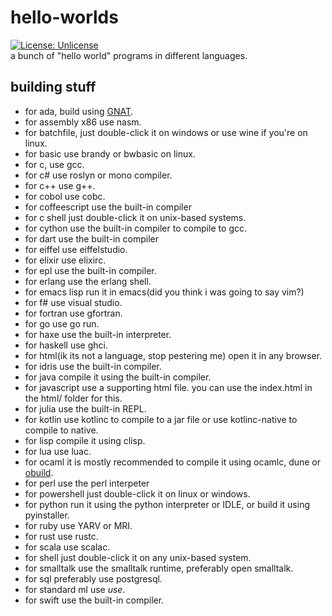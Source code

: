 # hello-worlds
[![License: Unlicense](https://img.shields.io/badge/license-Unlicense-blue.svg)](http://unlicense.org/)<br>
a bunch of "hello world" programs in different languages.

## building stuff
 - for ada, build using [GNAT](http://www.getadanow.com/).
 - for assembly x86 use nasm.
 - for batchfile, just double-click it on windows or use wine if you're on linux.
 - for basic use brandy or bwbasic on linux.
 - for c, use gcc.
 - for c# use roslyn or mono compiler.
 - for c++ use g++.
 - for cobol use cobc.
 - for coffeescript use the built-in compiler
 - for c shell just double-click it on unix-based systems.
 - for cython use the built-in compiler to compile to gcc.
 - for dart use the built-in compiler
 - for eiffel use eiffelstudio.
 - for elixir use elixirc.
 - for epl use the built-in compiler.
 - for erlang use the erlang shell.
 - for emacs lisp run it in emacs(did you think i was going to say vim?)
 - for f# use visual studio.
 - for fortran use gfortran.
 - for go use go run.
 - for haxe use the built-in interpreter.
 - for haskell use ghci.
 - for html(ik its not a language, stop pestering me) open it in any browser.
 - for idris use the built-in compiler.
 - for java compile it using the built-in compiler.
 - for javascript use a supporting html file. you can use the index.html in the html/ folder for this.
 - for julia use the built-in REPL.
 - for kotlin use kotlinc to compile to a jar file or use kotlinc-native to compile to native.
 - for lisp compile it using clisp.
 - for lua use luac.
 - for ocaml it is mostly recommended to compile it using ocamlc, dune or [obuild](https://github.com/ocaml-obuild/obuild).
 - for perl use the perl interpeter
 - for powershell just double-click it on linux or windows.
 - for python run it using the python interpreter or IDLE, or build it using pyinstaller.
 - for ruby use YARV or MRI.
 - for rust use rustc.
 - for scala use scalac.
 - for shell just double-click it on any unix-based system.
 - for smalltalk use the smalltalk runtime, preferably open smalltalk.
 - for sql preferably use postgresql.
 - for standard ml use *use*.
 - for swift use the built-in compiler.
